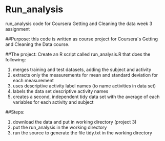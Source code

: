 Run_analysis
============

run_analysis code for Coursera Getting and Cleaning the data week 3 assignment

##Purpose:
this code is written as course project for Coursera´s Getting and Cleaning the Data course.

##The project:
Create an R script called run_analysis.R that does the following:
1. merges training and test datasets, adding the subject and activity
2. extracts only the measurements for mean and standard deviation for each measurement
3. uses descriptive activity label names (to name activities in data set)
4. labels the data set descriptive activity names
5. creates a second, independent tidy data set with the average of each variables for each activity and subject

##Steps:
1. download the data and put in working directory (project 3)
2. put the run_analysis in the working directory
3. run the source to generate the file tidy.txt in the working directory

